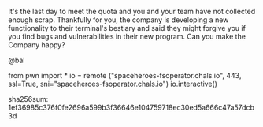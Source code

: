 It's the last day to meet the quota and you and your team have not collected enough scrap. Thankfully for you, the company is developing a new functionality to their terminal's bestiary and said they might forgive you if you find bugs and vulnerabilities in their new program. Can you make the Company happy?

@bal

from pwn import *
io = remote ("spaceheroes-fsoperator.chals.io", 443, ssl=True, sni="spaceheroes-fsoperator.chals.io")
io.interactive()

sha256sum: 1ef36985c376f0fe2696a599b3f36646e104759718ec30ed5a666c47a57dcb3d
